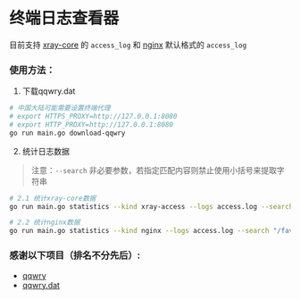 # 终端日志查看器
目前支持 [xray-core](https://github.com/XTLS/Xray-core) 的 `access_log` 和 [nginx](https://github.com/nginx/nginx) 默认格式的 `access_log`

### 使用方法：
1. 下载qqwry.dat
```bash
# 中国大陆可能需要设置终端代理
# export HTTPS_PROXY=http://127.0.0.1:8080
# export HTTP_PROXY=http://127.0.0.1:8080
go run main.go download-qqwry
```

2. 统计日志数据
> 注意：`--search` 非必要参数，若指定匹配内容则禁止使用小括号来提取字符串
```bash
# 2.1 统计xray-core数据
go run main.go statistics --kind xray-access --logs access.log --search "[^\.]*\.google\.com"

# 2.2 统计nginx数据
go run main.go statistics --kind nginx --logs access.log --search "/favicon.png"
```

### 感谢以下项目（排名不分先后）:
* [qqwry](https://github.com/xiaoqidun/qqwry)
* [qqwry.dat](https://github.com/FW27623/qqwry)
